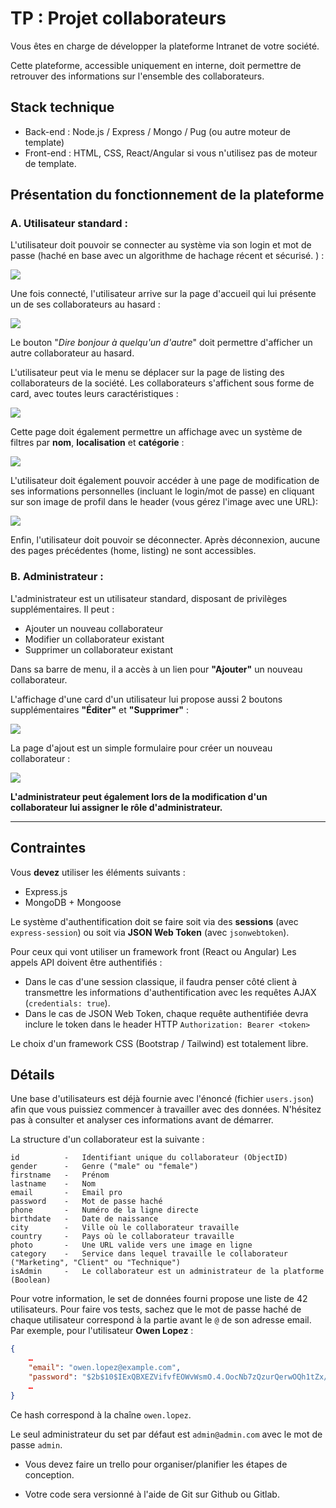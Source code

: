 # TP : Projet collaborateurs

Vous êtes en charge de développer la plateforme Intranet de votre société.

Cette plateforme, accessible uniquement en interne, doit permettre de retrouver des informations sur l'ensemble des collaborateurs.

## Stack technique

- Back-end : Node.js / Express / Mongo / Pug (ou autre moteur de template)
- Front-end : HTML, CSS, React/Angular si vous n'utilisez pas de moteur de template.

## Présentation du fonctionnement de la plateforme

### A. Utilisateur standard :

L'utilisateur doit pouvoir se connecter au système via son login et mot de passe (haché en base avec un algorithme de hachage récent et sécurisé. ) :

![](./images/connexion.png)

Une fois connecté, l'utilisateur arrive sur la page d'accueil qui lui présente un de ses collaborateurs au hasard :

![](./images/homepage.png)

Le bouton "_Dire bonjour à quelqu'un d'autre_" doit permettre d'afficher un autre collaborateur au hasard.

L'utilisateur peut via le menu se déplacer sur la page de listing des collaborateurs de la société. Les collaborateurs s'affichent sous forme de card, avec toutes leurs caractéristiques :

![](./images/liste-collaborateurs.png)

Cette page doit également permettre un affichage avec un système de filtres par **nom**, **localisation** et **catégorie** :

![](./images/liste-collaborateurs-filtres.png)


L'utilisateur doit également pouvoir accéder à une page de modification de ses informations personnelles (incluant le login/mot de passe) en cliquant sur son image de profil dans le header (vous gérez l'image avec une URL):

![](./images/modifier-profil.png)

Enfin, l'utilisateur doit pouvoir se déconnecter. Après déconnexion, aucune des pages précédentes (home, listing) ne sont accessibles.

### B. Administrateur :

L'administrateur est un utilisateur standard, disposant de privilèges supplémentaires. Il peut :

- Ajouter un nouveau collaborateur
- Modifier un collaborateur existant
- Supprimer un collaborateur existant

Dans sa barre de menu, il a accès à un lien pour **"Ajouter"** un nouveau collaborateur.

L'affichage d'une card d'un utilisateur lui propose aussi 2 boutons supplémentaires **"Éditer"** et **"Supprimer"** :

![](./images/liste-collaborateurs-admin.png)

La page d'ajout est un simple formulaire pour créer un nouveau collaborateur :

![](./images/ajout-collaborateur-admin.png)

**L'administrateur peut également lors de la modification d'un collaborateur lui assigner le rôle d'administrateur.**

-----

## Contraintes

Vous **devez** utiliser les éléments suivants :

- Express.js
- MongoDB + Mongoose


Le système d'authentification doit se faire soit via des **sessions** (avec `express-session`) ou soit via **JSON Web Token** (avec `jsonwebtoken`).

Pour ceux qui vont utiliser un framework front (React ou Angular)
Les appels API doivent être authentifiés :

- Dans le cas d'une session classique, il faudra penser côté client à transmettre les informations d'authentification avec les requêtes AJAX (`credentials: true`).
- Dans le cas de JSON Web Token, chaque requête authentifiée devra inclure le token dans le header HTTP `Authorization: Bearer <token>`

Le choix d'un framework CSS (Bootstrap / Tailwind) est totalement libre.



## Détails

Une base d'utilisateurs est déjà fournie avec l'énoncé (fichier `users.json`) afin que vous puissiez commencer à travailler avec des données. N'hésitez pas à consulter et analyser ces informations avant de démarrer.

La structure d'un collaborateur est la suivante :

```
id          -   Identifiant unique du collaborateur (ObjectID)
gender      -   Genre ("male" ou "female")
firstname   -   Prénom
lastname    -   Nom
email       -   Email pro
password    -   Mot de passe haché
phone       -   Numéro de la ligne directe
birthdate   -   Date de naissance
city        -   Ville où le collaborateur travaille
country     -   Pays où le collaborateur travaille
photo       -   Une URL valide vers une image en ligne
category    -   Service dans lequel travaille le collaborateur ("Marketing", "Client" ou "Technique")
isAdmin     -   Le collaborateur est un administrateur de la platforme (Boolean)
```

Pour votre information, le set de données fourni propose une liste de 42 utilisateurs. Pour faire vos tests, sachez que le mot de passe haché de chaque utilisateur correspond à la partie avant le `@` de son adresse email. Par exemple, pour l'utilisateur **Owen Lopez** :
```json
{
    …
    "email": "owen.lopez@example.com",
    "password": "$2b$10$IExQBXEZVifvfEOWvWsmO.4.OocNb7zQzurQerwOQh1tZx/3okSp.",
    …
}
```

Ce hash correspond à la chaîne `owen.lopez`.

Le seul administrateur du set par défaut est `admin@admin.com` avec le mot de passe `admin`.

- Vous devez faire un trello pour organiser/planifier les étapes de conception.

- Votre code sera versionné à l'aide de Git sur Github ou Gitlab.